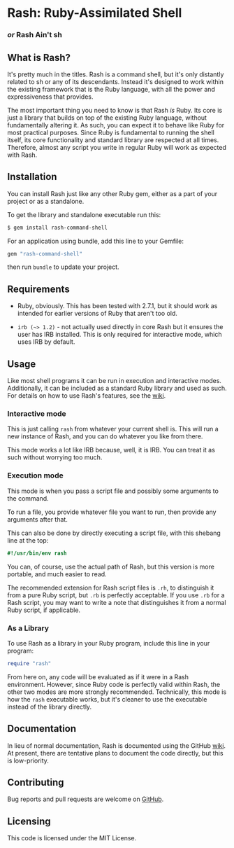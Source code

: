 # Rash: Ruby-Assimilated Shell
### *or* Rash Ain't sh

## What is Rash?

It's pretty much in the titles. Rash is a command shell, but it's only distantly 
related to sh or any of its descendants. Instead it's designed to work within 
the existing framework that is the Ruby language, with all the power and 
expressiveness that provides.

The most important thing you need to know is that Rash *is* Ruby. Its core is 
just a library that builds on top of the existing Ruby language, without 
fundamentally altering it. As such, you can expect it to behave like Ruby for 
most practical purposes. Since Ruby is fundamental to running the shell itself, 
its core functionality and standard library are respected at all times. Therefore, 
almost any script you write in regular Ruby will work as expected with Rash.

## Installation
You can install Rash just like any other Ruby gem, either as a part of your project
or as a standalone.

To get the library and standalone executable run this:
```bash
$ gem install rash-command-shell
```

For an application using bundle, add this line to your Gemfile:
```ruby
gem "rash-command-shell"
```
then run `bundle` to update your project.

## Requirements
- Ruby, obviously. This has been tested with 2.7.1, but it should work as intended 
for earlier versions of Ruby that aren't too old.

- `irb (~> 1.2)` - not actually used directly in core Rash but it ensures the user has 
IRB installed. This is only required for interactive mode, which uses IRB by default.

## Usage 

Like most shell programs it can be run in execution and interactive modes. 
Additionally, it can be included as a standard Ruby library and used as such.
For details on how to use Rash's features, see the [wiki](https://github.com/KellenWatt/rash/wiki/Rash).

### Interactive mode
This is just calling `rash` from whatever your current shell is. This will run a new
instance of Rash, and you can do whatever you like from there.

This mode works a lot like IRB because, well, it is IRB. You can treat it as such 
without worrying too much.

### Execution mode
This mode is when you pass a script file and possibly some arguments to the command.

To run a file, you provide whatever file you want to run, then provide any arguments 
after that.

This can also be done by directly executing a script file, with this shebang
line at the top:
```ruby
#!/usr/bin/env rash
```
You can, of course, use the actual path of Rash, but this version is more portable, 
and much easier to read.

The recommended extension for Rash script files is `.rh`, to distinguish it from a 
pure Ruby script, but `.rb` is perfectly acceptable. If you use `.rb` for a Rash 
script, you may want to write a note that distinguishes it from a normal Ruby 
script, if applicable.

### As a Library
To use Rash as a library in your Ruby program, include this line in your program:
```ruby
require "rash"
```
From here on, any code will be evaluated as if it were in a Rash environment. 
However, since Ruby code is perfectly valid within Rash, the other two modes are
more strongly recommended. Technically, this mode is how the `rash` executable 
works, but it's cleaner to use the executable instead of the library directly.

## Documentation
In lieu of normal documentation, Rash is documented using the GitHub 
[wiki](https://github.com/KellenWatt/rash/wiki). At present, there are tentative 
plans to document the code directly, but this is low-priority.

## Contributing
Bug reports and pull requests are welcome on [GitHub](https://github.com/KellenWatt/rash).

## Licensing
This code is licensed under the MIT License.

<!--
## Miscellany

### POSIX compliance
This isn't POSIX or Bash compliant, and it's not supposed to be. Well, it was 
supposed to be while it was still in concept, but the idea of doing that within 
reason was quickly shot to hell by the syntax of both languages. Solving that 
cleanly would have amounted to writing an interpreter for both langauges at once 
that could automatically distinguish between the two, but also know to treat them 
the same. Ruby and Bashe's function-call syntax made this less than reasonable.

Once upon a time, I did have an idea for something that worked via Haskell-style 
currying to approximate Bash syntax. I explored that briefly, but I couldn't find 
a way to accomplish that without significantly affecting how Ruby worked on a 
fundamental, semantic level. 

If a design arises at some point that is both Bash and Ruby compliant, I'll consider 
moving towards that, but until then, that's a dead idea.
-->


